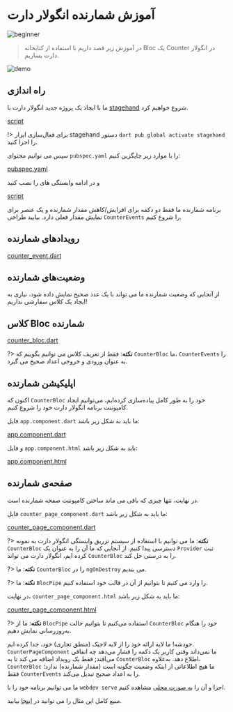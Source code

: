 # آموزش شمارنده انگولار دارت

![beginner](https://img.shields.io/badge/level-beginner-green.svg)

> در آموزش زیر قصد داریم با استفاده از کتابخانه Bloc یک Counter در انگولار دارت بسازیم.

![demo](./assets/gifs/angular_counter.gif)

## راه اندازی

ما با ایجاد یک پروژه جدید انگولار دارت با [stagehand](https://github.com/dart-lang/stagehand) شروع خواهیم کرد.

[script](_snippets/angular_counter_tutorial/stagehand.sh.md ':include')

!> برای فعال‌سازی ابزار stagehand دستور `dart pub global activate stagehand` را اجرا کنید.

سپس می توانیم  محتوای `pubspec.yaml` را با موارد زیر جایگزین کنیم:

[pubspec.yaml](_snippets/angular_counter_tutorial/pubspec.yaml.md ':include')

و در ادامه وابستگی های را نصب کنید

[script](_snippets/angular_counter_tutorial/install.sh.md ':include')

برنامه شمارنده ما فقط دو دکمه برای افزایش/کاهش مقدار شمارنده و یک عنصر برای نمایش مقدار فعلی دارد. بیایید طراحی `CounterEvents` را شروع کنیم.

## رویدادهای شمارنده

[counter_event.dart](_snippets/angular_counter_tutorial/counter_event.dart.md ':include')

## وضعیت‌های شمارنده

از آنجایی که وضعیت شمارنده ما می تواند با یک عدد صحیح نمایش داده شود، نیازی به ایجاد یک کلاس سفارشی نداریم!

## کلاس Bloc شمارنده

[counter_bloc.dart](_snippets/angular_counter_tutorial/counter_bloc.dart.md ':include')

?> **نکته**: فقط از تعریف کلاس می توانیم بگوییم که `CounterBloc` ما، `CounterEvents` را به عنوان ورودی و خروجی اعداد صحیح می گیرد.

## اپلیکیشن شمارنده

اکنون که `CounterBloc` خود را به طور کامل پیاده‌سازی کرده‌ایم، می‌توانیم ایجاد کامپوننت برنامه انگولار دارت خود را شروع کنیم.

 فایل `app.component.dart` ما باید به شکل زیر باشد:

[app.component.dart](_snippets/angular_counter_tutorial/app_component.dart.md ':include')

 و فایل `app.component.html` باید به شکل زیر باشد:

[app.component.html](_snippets/angular_counter_tutorial/app_component.html.md ':include')

## صفحه‌ی شمارنده

در نهایت، تنها چیزی که باقی می ماند ساختن کامپوننت صفحه شمارنده است.

 فایل `counter_page_component.dart` ما باید به شکل زیر باشد:

[counter_page_component.dart](_snippets/angular_counter_tutorial/counter_page_component.dart.md ':include')

?> **نکته**: ما می توانیم با استفاده از سیستم تزریق وابستگی انگولار دارت به نمونه `CounterBloc` دسترسی پیدا کنیم. از آنجایی که ما آن را به عنوان یک `Provider` ثبت کرده ایم، انگولار دارت می تواند `CounterBloc` را به درستی حل کند.

?> **نکته**: ما `CounterBloc` را در `ngOnDestroy` می بندیم.

?> **نکته**: ما `BlocPipe` را وارد می کنیم تا بتوانیم از آن در قالب خود استفاده کنیم.

در نهایت، `counter_page_component.html` ما باید به شکل زیر باشد:

[counter_page_component.html](_snippets/angular_counter_tutorial/counter_page_component.html.md ':include')

?> **نکته**: ما از `BlocPipe` استفاده می‌کنیم تا بتوانیم حالت `CounterBloc` خود را هنگام به‌روزرسانی نمایش دهیم.

خودشه! ما لایه ارائه خود را از لایه لاجیک (منطق تجاری) خود، جدا کرده ایم. `CounterPageComponent` ما نمی‌داند وقتی کاربر یک دکمه را فشار می‌دهد چه اتفاقی می‌افتد; فقط یک رویداد اضافه می کند تا به `CounterBloc` اطلاع دهد. به‌علاوه، `CounterBloc` ما هیچ اطلاعاتی از اینکه وضعیت چگونه است (مقدار شمارنده) ندارد؛ فقط `CounterEvents` را به اعداد صحیح تبدیل می‌کند.

ما می توانیم برنامه خود را با `webdev serve` اجرا و آن را [به صورت محلی](http://localhost:8080) مشاهده کنیم.

منبع کامل این مثال را می توانید در [اینجا](https://github.com/felangel/Bloc/tree/master/examples/angular_counter) بیابید.
